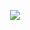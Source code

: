 <p align="center">
<a title="memes" href=""><img src="https://cdn.discordapp.com/attachments/315392837594120192/344870971192377355/image.png"></a>
